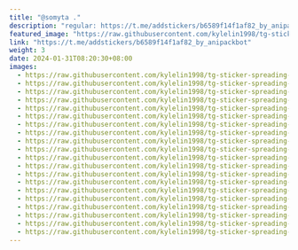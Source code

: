```yaml
---
title: "@somyta ."
description: "regular: https://t.me/addstickers/b6589f14f1af82_by_anipackbot"
featured_image: "https://raw.githubusercontent.com/kylelin1998/tg-sticker-spreading-worldwide-images/main/img/2a0f608d-c827-4706-bb36-618bcabea147.jpg"
link: "https://t.me/addstickers/b6589f14f1af82_by_anipackbot"
weight: 3
date: 2024-01-31T08:20:30+08:00
images:
  - https://raw.githubusercontent.com/kylelin1998/tg-sticker-spreading-worldwide-images/main/img/2a0f608d-c827-4706-bb36-618bcabea147.jpg
  - https://raw.githubusercontent.com/kylelin1998/tg-sticker-spreading-worldwide-images/main/img/7f4d01a2-a3e3-4147-889e-280b1b594fac.jpg
  - https://raw.githubusercontent.com/kylelin1998/tg-sticker-spreading-worldwide-images/main/img/9655f6b7-6cb9-4f7e-ba6c-666383487e27.jpg
  - https://raw.githubusercontent.com/kylelin1998/tg-sticker-spreading-worldwide-images/main/img/0b225afc-ee67-4f2f-872f-29b6dda562ee.jpg
  - https://raw.githubusercontent.com/kylelin1998/tg-sticker-spreading-worldwide-images/main/img/fd7d1397-9b7a-4d88-b952-80cb26a9d86d.jpg
  - https://raw.githubusercontent.com/kylelin1998/tg-sticker-spreading-worldwide-images/main/img/cf4bc381-85a2-4c06-847d-c0717d7d6578.jpg
  - https://raw.githubusercontent.com/kylelin1998/tg-sticker-spreading-worldwide-images/main/img/de10187b-ba76-4187-b4e1-2b3765224793.jpg
  - https://raw.githubusercontent.com/kylelin1998/tg-sticker-spreading-worldwide-images/main/img/49a4bb85-8423-4b33-bfeb-1c7f3d4c3bbb.jpg
  - https://raw.githubusercontent.com/kylelin1998/tg-sticker-spreading-worldwide-images/main/img/7f525860-f26c-450c-89a1-d4a17f3d346a.jpg
  - https://raw.githubusercontent.com/kylelin1998/tg-sticker-spreading-worldwide-images/main/img/855598db-ab4d-48ae-9ced-dd89cd06ae04.jpg
  - https://raw.githubusercontent.com/kylelin1998/tg-sticker-spreading-worldwide-images/main/img/e66cf20e-446f-4a2f-93c4-ca308cec5de0.jpg
  - https://raw.githubusercontent.com/kylelin1998/tg-sticker-spreading-worldwide-images/main/img/dd8b20f8-7318-47fb-b3f7-f6169c086d45.jpg
  - https://raw.githubusercontent.com/kylelin1998/tg-sticker-spreading-worldwide-images/main/img/7b71b3df-d743-456a-be38-3ca733161a5f.jpg
  - https://raw.githubusercontent.com/kylelin1998/tg-sticker-spreading-worldwide-images/main/img/8d018ce0-8a82-48dc-a969-871146f98b22.jpg
  - https://raw.githubusercontent.com/kylelin1998/tg-sticker-spreading-worldwide-images/main/img/f9093237-ae09-4e65-b42d-d5cc9381b4f6.jpg
  - https://raw.githubusercontent.com/kylelin1998/tg-sticker-spreading-worldwide-images/main/img/720599b6-5dfc-44b0-81d6-9d4adf7a5bb1.jpg
  - https://raw.githubusercontent.com/kylelin1998/tg-sticker-spreading-worldwide-images/main/img/051de05a-0869-4eb4-bd76-da36899e411e.jpg
  - https://raw.githubusercontent.com/kylelin1998/tg-sticker-spreading-worldwide-images/main/img/3acf5737-a9d3-44e2-9c4d-78ec63b2d704.jpg
  - https://raw.githubusercontent.com/kylelin1998/tg-sticker-spreading-worldwide-images/main/img/4ce643b3-baa9-4612-b055-9dfbb47dba29.jpg
  - https://raw.githubusercontent.com/kylelin1998/tg-sticker-spreading-worldwide-images/main/img/d96b061b-5a14-4ee2-8be3-8d783268d428.jpg
---
```

